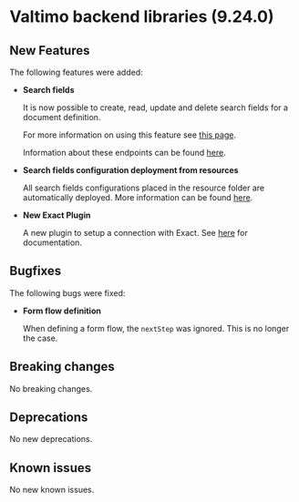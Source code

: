 # Valtimo backend libraries (9.24.0)

## New Features

The following features were added:

*   **Search fields**

    It is now possible to create, read, update and delete search fields for a document definition.

    For more information on using this feature see [this page](../../../features/document/configuring-search-fields.md).

    Information about these endpoints can be found [here](../../../features/case/for-developers/configuring-search-fields.md).
*   **Search fields configuration deployment from resources**

    All search fields configurations placed in the resource folder are automatically deployed. More information can be found [here](../../../features/document/case-search.md).
*   **New Exact Plugin**

    A new plugin to setup a connection with Exact. See [here](../../../features/plugins/configure-exact-plugin.md) for documentation.

## Bugfixes

The following bugs were fixed:

*   **Form flow definition**

    When defining a form flow, the `nextStep` was ignored. This is no longer the case.

## Breaking changes

No breaking changes.

## Deprecations

No new deprecations.

## Known issues

No new known issues.
